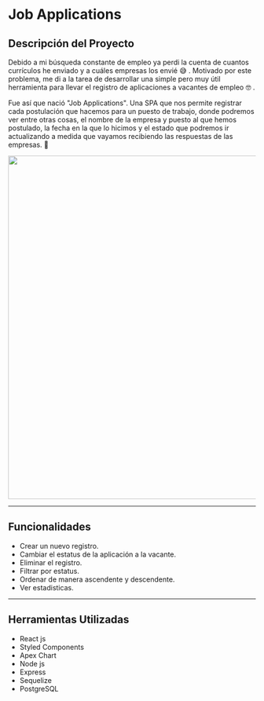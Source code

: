 <h1> Job Applications </h1>

<h2>Descripción del Proyecto </h2>

Debido a mi búsqueda constante de empleo ya perdi la cuenta de cuantos currículos he enviado y a cuáles empresas los envié 😅 . 
Motivado por este problema, me di a la tarea de desarrollar una simple pero muy útil herramienta para llevar el registro de aplicaciones a vacantes de empleo 🤓 .

Fue así que nació "Job Applications". Una SPA que nos permite registrar cada postulación que hacemos para un puesto de trabajo, donde podremos ver entre otras cosas, 
el nombre de la empresa y puesto al que hemos postulado, la fecha en la que lo hicimos y el estado que podremos ir actualizando a medida que vayamos recibiendo las 
respuestas de las empresas. 📝

<div align="center">
 <link rel="https://job-henna.vercel.app/" target="_blank" >
<img src="https://i.pinimg.com/originals/90/08/6b/90086ba86e68b81b16997a7267b8a8af.jpg" width="700px" />
  </link>
</div>
<hr>

<h2>Funcionalidades</h2>

<ul>
 <li>Crear un nuevo registro.</li>
 <li>Cambiar el estatus de la aplicación a la vacante.</li>
 <li>Eliminar el registro.</li>
 <li>Filtrar por estatus.</li>
 <li>Ordenar de manera ascendente y descendente.</li>
 <li>Ver estadisticas.</li>
</ul>
<hr>

<h2>Herramientas Utilizadas</h2>

<ul>
 <li>React js </li>
 <li>Styled Components</li>
 <li>Apex Chart</li>
 <li>Node js</li>
 <li>Express</li>
 <li>Sequelize</li>
 <li>PostgreSQL</li>
</ul>
